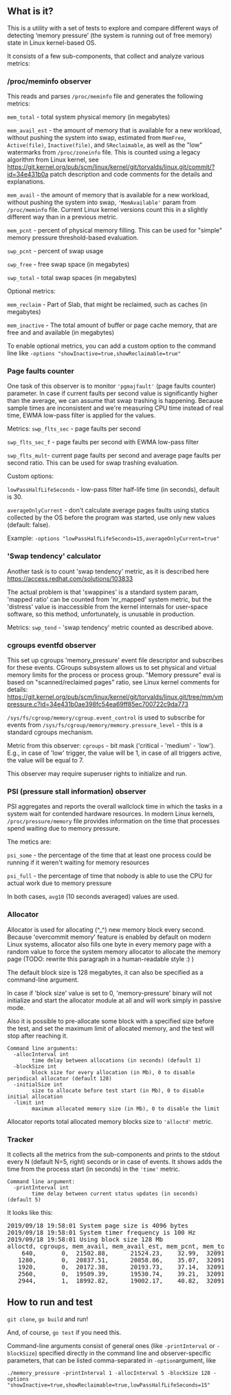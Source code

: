 ## What is it?
This is a utility with a set of tests to explore and compare different ways of detecting ‘memory pressure’ (the system is running out of free memory) state in Linux kernel-based OS.

It consists of a few sub-components, that collect and analyze various metrics:

### /proc/meminfo observer
This reads and parses ```/proc/meminfo``` file and generates the following metrics:

```mem_total``` - total system physical memory (in megabytes)

```mem_avail_est``` -  the amount of memory that is available for a new workload, without pushing the system into swap, estimated from `MemFree`, `Active(file)`, `Inactive(file)`, and `SReclaimable`, as well as the "low" watermarks from `/proc/zoneinfo` file. This is counted using a legacy algorithm from Linux kernel, see https://git.kernel.org/pub/scm/linux/kernel/git/torvalds/linux.git/commit/?id=34e431b0a patch description and code comments for the details and explanations.

```mem_avail``` - the amount of memory that is available for a new workload, without pushing the system into swap, ```'MemAvailable'``` param from ```/proc/meminfo``` file. Current Linux kernel versions count this in a slightly different way than in a previous metric.

```mem_pcnt``` - percent of physical memory filling. This can be used for "simple" memory pressure threshold-based evaluation.

```swp_pcnt``` - percent of swap usage

```swp_free``` - free swap space (in megabytes)

```swp_total``` - total swap spaces  (in megabytes)

Optional metrics:

```mem_reclaim``` - Part of Slab, that might be reclaimed, such as caches (in megabytes)

```mem_inactive``` - The total amount of buffer or page cache memory, that are free and and available (in megabytes)

To enable optional metrics, you can add a custom option to the command line like ```-options "showInactive=true,showReclaimable=true"```


### Page faults counter
One task of this observer is to monitor ```'pgmajfault'``` (page faults counter) parameter. In case if current faults per second value is significantly higher than the average, we can assume that swap trashing is happening. Because sample times are inconsistent and we're measuring CPU time instead of real time, EWMA low-pass filter is applied for the values. 

Metrics:
```swp_flts_sec``` - page faults per second

```swp_flts_sec_f``` - page faults per second with EWMA low-pass filter

```swp_flts_mult```- current page faults per second and average page faults per second ratio. This can be used for swap trashing evaluation.

Custom options:

```lowPassHalfLifeSeconds``` - low-pass filter half-life time (in seconds), default is 30.

```averageOnlyCurrent``` - don't calculate average pages faults using statics collected by the OS before the program was started, use only new values (default: false).

Example: ```-options "lowPassHalfLifeSeconds=15,averageOnlyCurrent=true"```

### 'Swap tendency' calculator

Another task is to count 'swap tendency' metric, as it is described here https://access.redhat.com/solutions/103833

The actual problem is that 'swappines' is a standard system param, 'mapped ratio' can be counted from 'nr_mapped' system metric, but the 'distress' value is inaccessible from the kernel internals for user-space software, so this method, unfortunately, is unusable in production.

Metrics:
```swp_tend``` - 'swap tendency' metric counted as described above.


### cgroups eventfd observer
This set up cgroups 'memory_pressure' event file descriptor and subscribes for these events. CGroups subsystem allows us to set physical and virtual memory limits for the process or process group. "Memory pressure" eval is based on "scanned/reclaimed pages" ratio, see Linux kernel comments for details:
https://git.kernel.org/pub/scm/linux/kernel/git/torvalds/linux.git/tree/mm/vmpressure.c?id=34e431b0ae398fc54ea69ff85ec700722c9da773

```/sys/fs/cgroup/memory/cgroup.event_control``` is used to subscribe for events from ```/sys/fs/cgroup/memory/memory.pressure_level``` - this is a standard cgroups mechanism.

Metric from this observer:
```cgroups``` - bit mask ('critical - 'medium' - 'low'). E.g., in case of 'low' trigger, the value will be 1, in case of all triggers active, the value will be equal to 7.

This observer may require superuser rights to initialize and run.

### PSI (pressure stall information) observer
PSI aggregates and reports the overall wallclock time in which the
tasks in a system wait for contended hardware resources. In modern Linux kernels, ```/proc/pressure/memory``` file provides information on the time that processes spend waiting due to memory pressure.

The metics are:

```psi_some``` - the percentage of the time that at least one process could be running if it weren't waiting for memory resources

```psi_full``` - the percentage of time that nobody is able to use the CPU for actual work due to memory pressure

In both cases, ```avg10``` (10 seconds averaged) values are used.

### Allocator
Allocator is used for allocating (^_^) new memory block every second. Because 'overcommit memory' feature is enabled by default on modern Linux systems, allocator also fills one byte in every memory page with a random value to force the system memory allocator to allocate the memory page (TODO: rewrite this paragraph in a human-readable style :) )

The default block size is 128 megabytes, it can also be specified as a command-line argument.

In case if 'block size' value is set to 0, 'memory-pressure' binary will not initialize and start the allocator module at all and will work simply in passive mode.

Also it is possible to pre-allocate some block with a specified size before the test, and set the maximum limit of allocated memory, and the test will stop after reaching it.

```
Command line arguments:
  -allocInterval int
    	time delay between allocations (in seconds) (default 1)
  -blockSize int
    	block size for every allocation (in Mb), 0 to disable periodical allocator (default 128)
  -initialSize int
    	size to allocate before test start (in Mb), 0 to disable initial allocation
  -limit int
    	maximum allocated memory size (in Mb), 0 to disable the limit
```

Allocator reports total allocated memory blocks size to ```'alloctd'``` metric.


### Tracker
It collects all the metrics from the sub-components and prints to the stdout every N (default N=5, right) seconds or in case of events. It shows adds the time from the process start (in seconds) in the ```'time'``` metric.

```
Command line argument:
  -printInterval int
    	time delay between current status updates (in seconds) (default 5)
```

It looks like this:
<pre>2019/09/18 19:58:01 System page size is 4096 bytes
2019/09/18 19:58:01 System timer frequency is 100 Hz
2019/09/18 19:58:01 Using block size 128 Mb
alloctd, cgroups, mem_avail, mem_avail_est, mem_pcnt, mem_total, psi_full, psi_some, swp_flts_mult, swp_flts_sec, swp_flts_sec_f, swp_free, swp_pcnt, swp_tend, swp_total, time, 
    640,       0,  21502.88,      21524.23,    32.99,  32091.43,     0.00,     0.00,          0.88,         0.00,           9.81, 30518.00,     0.00,    11.75,  30518.00,    5, 
   1280,       0,  20837.51,      20858.86,    35.07,  32091.43,     0.00,     0.00,          0.79,         0.61,           8.83, 30518.00,     0.00,    11.75,  30518.00,   10, 
   1920,       0,  20172.38,      20193.73,    37.14,  32091.43,     0.00,     0.00,          0.70,         0.00,           7.83, 30518.00,     0.00,    11.75,  30518.00,   15, 
   2560,       0,  19509.39,      19530.74,    39.21,  32091.43,     0.00,     0.00,          0.63,         0.00,           7.11, 30518.00,     0.00,    11.75,  30518.00,   20, 
   2944,       1,  18992.82,      19002.17,    40.82,  32091.43,     0.00,     0.00,          0.59,         0.00,           6.55, 30518.00,     0.00,    11.75,  30518.00,   23, 
</pre>


## How to run and test
```git clone```, ```go build``` and run!

And, of course, ```go test``` if you need this.

Command-line arguments consist of general ones (like ```-printInterval``` or ```-blockSize```) specified directly in the command line and observer-specific parameters, that can be listed comma-separated in ```-option```argument, like

```./memory_pressure -printInterval 1 -allocInterval 5 -blockSize 128 -options "showInactive=true,showReclaimable=true,lowPassHalfLifeSeconds=15"```